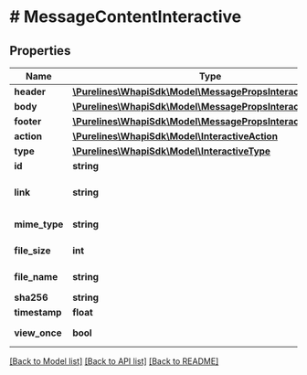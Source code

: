 # # MessageContentInteractive

## Properties

Name | Type | Description | Notes
------------ | ------------- | ------------- | -------------
**header** | [**\Purelines\WhapiSdk\Model\MessagePropsInteractiveHeader**](MessagePropsInteractiveHeader.md) |  | [optional]
**body** | [**\Purelines\WhapiSdk\Model\MessagePropsInteractiveBody**](MessagePropsInteractiveBody.md) |  | [optional]
**footer** | [**\Purelines\WhapiSdk\Model\MessagePropsInteractiveFooter**](MessagePropsInteractiveFooter.md) |  | [optional]
**action** | [**\Purelines\WhapiSdk\Model\InteractiveAction**](InteractiveAction.md) |  |
**type** | [**\Purelines\WhapiSdk\Model\InteractiveType**](InteractiveType.md) |  | [optional]
**id** | **string** | Media ID |
**link** | **string** | Optional. Link to media | [optional]
**mime_type** | **string** | Mime type of media |
**file_size** | **int** | File size in bytes |
**file_name** | **string** | Optional. File name | [optional]
**sha256** | **string** | Checksum | [optional]
**timestamp** | **float** | Created at |
**view_once** | **bool** | Is view once | [optional]

[[Back to Model list]](../../README.md#models) [[Back to API list]](../../README.md#endpoints) [[Back to README]](../../README.md)
